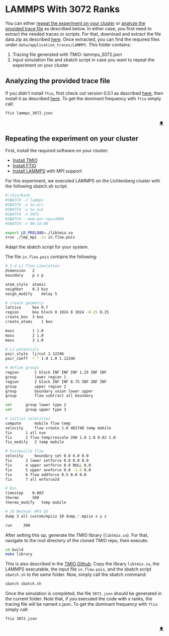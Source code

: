 # LAMMPS With 3072 Ranks

You can either [repeat the experiment on your cluster](#repeating-the-experiment-on-your-cluster) or [analyze the provided trace file](#analyzing-the-provided-trace-file) as described below. In either case, you first need to extract the needed traces or scripts. For that, download and extract the file data.zip as described [here](/artifacts/ipdps24/README.md#extracting-the-data-set).
Once extracted, you can find the required files under `data/application_traces/LAMMPS`.
This folder contains:
1. Tracing file generated with TMIO: lammps_3072.json
2. Input simulation file and sbatch script in case you want to repeat the experiment on your cluster

## Analyzing the provided trace file

If you didn't install `ftio`, first check out version 0.0.1 as described [here](/artifacts/ipdps24/README.md#ftio-version), then install it as described [here](https://github.com/tuda-parallel/FTIO#installation).
To get the dominant frequency with `ftio` simply call:

```sh
ftio lammps_3072.json
```

<p align="right"><a href="#lammps-with-3072-ranks">⬆</a></p>

## Repeating the experiment on your cluster
First, install the required software on your cluster:
- [Install TMIO](https://github.com/tuda-parallel/TMIO#installation) 
- [Install FTIO](https://github.com/tuda-parallel/FTIO#installation) 
- [Install LAMMPS](https://docs.lammps.org/Install.html) with MPI support

For this experiment, we executed LAMMPS on the Lichtenberg cluster with the following sbatch.sh script:
```sh
#!/bin/bash                                                                                                   
#SBATCH -J lammps
#SBATCH -e %x.err
#SBATCH -o %x.out
#SBATCH -n 3072
#SBATCH --mem-per-cpu=3800   
#SBATCH -t 00:10:00

export LD_PRELOAD=./libtmio.so  
srun ./lmp_mpi -in in.flow.pois
```
Adapt the sbatch script for your system.

The file `in.flow.pois` contains the following:
```sh
# 2-d LJ flow simulation
dimension	2
boundary	p s p

atom_style	atomic
neighbor	0.3 bin
neigh_modify	delay 5

# create geometry
lattice		hex 0.7
region		box block 0 1024 0 1024 -0.25 0.25
create_box	3 box
create_atoms	1 box

mass		1 1.0
mass		2 1.0
mass		3 1.0

# LJ potentials
pair_style	lj/cut 1.12246
pair_coeff	* * 1.0 1.0 1.12246

# define groups
region	     1 block INF INF INF 1.25 INF INF
group	     lower region 1
region	     2 block INF INF 8.75 INF INF INF
group	     upper region 2
group	     boundary union lower upper
group	     flow subtract all boundary

set	     group lower type 2
set	     group upper type 3

# initial velocities
compute	     mobile flow temp
velocity     flow create 1.0 482748 temp mobile
fix	     1 all nve
fix	     2 flow temp/rescale 200 1.0 1.0 0.02 1.0
fix_modify   2 temp mobile

# Poiseuille flow
velocity     boundary set 0.0 0.0 0.0
fix	     3 lower setforce 0.0 0.0 0.0
fix	     4 upper setforce 0.0 NULL 0.0
fix	     5 upper aveforce 0.0 -1.0 0.0
fix	     6 flow addforce 0.5 0.0 0.0
fix	     7 all enforce2d

# Run
timestep	0.003
thermo		500
thermo_modify	temp mobile

# IO Method: MPI-IO
dump 3 all custom/mpiio 20 dump.*.mpiio x y z   

run		300
```
 
After setting this up, generate the TMIO library (`libtmio.so`). For that, navigate to the root directory of the cloned TMIO repo, then execute:

```sh
cd build
make library
```

This is also described in the [TMIO Github](https://github.com/tuda-parallel/TMIO/?tab=readme-ov-file#installation). 
Copy the library `libtmio.so`, the LAMMPS executable, the input file `in.flow.pois`, and the sbatch script `sbatch.sh` to the same folder. 
Now, simply call the sbatch command:
```sh
sbatch sbatch.sh
```

Once the simulation is completed, the file `3072.json` should be generated in the current folder.
Note that, if you executed the code with *x* ranks, the tracing file will be named *x*.json. 
To get the dominant frequency with `ftio` simply call:

```sh
ftio 3072.json
```

<p align="right"><a href="#lammps-with-3072-ranks">⬆</a></p>